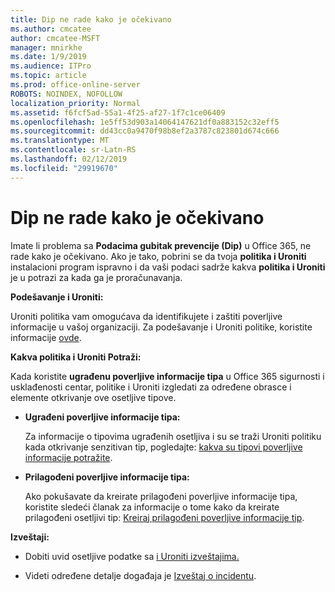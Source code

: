 ```yaml
---
title: Dip ne rade kako je očekivano
ms.author: cmcatee
author: cmcatee-MSFT
manager: mnirkhe
ms.date: 1/9/2019
ms.audience: ITPro
ms.topic: article
ms.prod: office-online-server
ROBOTS: NOINDEX, NOFOLLOW
localization_priority: Normal
ms.assetid: f6fcf5ad-55a1-4f25-af27-1f7c1ce06409
ms.openlocfilehash: 1e5ff53d903a14064147621df0a883152c32eff5
ms.sourcegitcommit: dd43cc0a9470f98b8ef2a3787c823801d674c666
ms.translationtype: MT
ms.contentlocale: sr-Latn-RS
ms.lasthandoff: 02/12/2019
ms.locfileid: "29919670"
---
```

# <a name="dlp-not-working-as-expected"></a>Dip ne rade kako je očekivano


Imate li problema sa **Podacima gubitak prevencije (Dip)** u Office 365, ne rade kako je očekivano. Ako je tako, pobrini se da tvoja **politika i Uroniti** instalacioni program ispravno i da vaši podaci sadrže kakva **politika i Uroniti** je u potrazi za kada ga je proračunavanja. 
  
 **Podešavanje i Uroniti:**
  
Uroniti politika vam omogućava da identifikujete i zaštiti poverljive informacije u vašoj organizaciji. Za podešavanje i Uroniti politike, koristite informacije [ovde](https://docs.microsoft.com/office365/securitycompliance/prevent-data-loss#set-up-dlp).
  
 **Kakva politika i Uroniti Potraži:**
  
Kada koristite **ugrađenu poverljive informacije tipa** u Office 365 sigurnosti i usklađenosti centar, politike i Uroniti izgledati za određene obrasce i elemente otkrivanje ove osetljive tipove. 
  
- **Ugrađeni poverljive informacije tipa:**
    
    Za informacije o tipovima ugrađenih osetljiva i su se traži Uroniti politiku kada otkrivanje senzitivan tip, pogledajte: [kakva su tipovi poverljive informacije potražite](https://docs.microsoft.com/office365/securitycompliance/what-the-sensitive-information-types-look-for).
    
- **Prilagođeni poverljive informacije tipa:**
    
    Ako pokušavate da kreirate prilagođeni poverljive informacije tipa, koristite sledeći članak za informacije o tome kako da kreirate prilagođeni osetljivi tip: [Kreiraj prilagođeni poverljive informacije tip](https://docs.microsoft.com/office365/securitycompliance/create-a-custom-sensitive-information-type).
    
 **Izveštaji:**
  
- Dobiti uvid osetljive podatke sa [i Uroniti izveštajima.](https://docs.microsoft.com/office365/securitycompliance/data-loss-prevention-policies#dlp-reports)
    
- Videti određene detalje događaja je [Izveštaj o incidentu](https://docs.microsoft.com/office365/securitycompliance/data-loss-prevention-policies#incident-reports).
    

